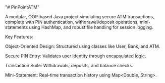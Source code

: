 "# PinPointATM"

A modular, OOP-based Java project simulating secure ATM transactions, complete with PIN authentication, withdrawal/deposit operations, mini-statements using HashMap, and robust file handling for session logging.

Key Features:

Object-Oriented Design: Structured using classes like User, Bank, and ATM.

Secure PIN Entry: Validates user identity through encapsulated logic.

Transaction Suite: Withdrawals, deposits, and balance checks.

Mini-Statement: Real-time transaction history using Map<Double, String>.
